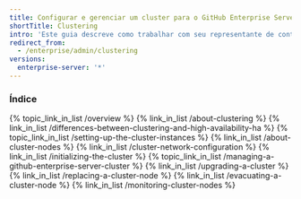 ```yaml
---
title: Configurar e gerenciar um cluster para o GitHub Enterprise Server
shortTitle: Clustering
intro: 'Este guia descreve como trabalhar com seu representante de conta para determinar se o clustering do {% data variables.product.prodname_enterprise %} é uma boa solução para a sua organização. O guia também mostra como configurar um cluster.'
redirect_from:
  - /enterprise/admin/clustering
versions:
  enterprise-server: '*'
---
```


### Índice

{% topic_link_in_list /overview %}
    {% link_in_list /about-clustering %}
    {% link_in_list /differences-between-clustering-and-high-availability-ha %}
{% topic_link_in_list /setting-up-the-cluster-instances %}
    {% link_in_list /about-cluster-nodes %}
    {% link_in_list /cluster-network-configuration %}
    {% link_in_list /initializing-the-cluster %}
{% topic_link_in_list /managing-a-github-enterprise-server-cluster %}
    {% link_in_list /upgrading-a-cluster %}
    {% link_in_list /replacing-a-cluster-node %}
    {% link_in_list /evacuating-a-cluster-node %}
    {% link_in_list /monitoring-cluster-nodes %}
